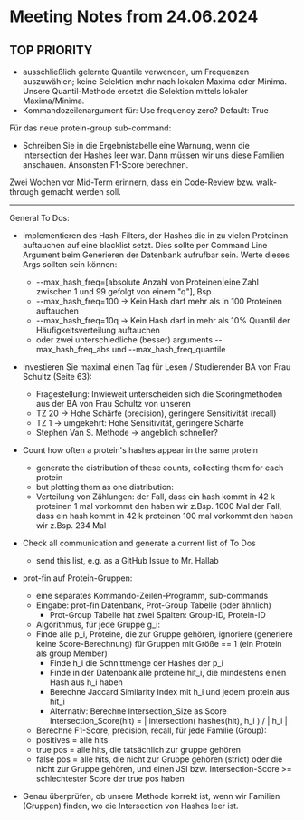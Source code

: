 # Meeting Notes from 24.06.2024

TOP PRIORITY
------------------
- ausschließlich gelernte Quantile verwenden, um Frequenzen auszuwählen; keine Selektion mehr nach lokalen Maxima oder Minima. Unsere Quantil-Methode ersetzt die Selektion mittels lokaler Maxima/Minima.
- Kommandozeilenargument für: Use frequency zero? Default: True

Für das neue protein-group sub-command:
- Schreiben Sie in die Ergebnistabelle eine Warnung, wenn die Intersection der Hashes leer war. Dann müssen wir uns diese Familien anschauen. Ansonsten F1-Score berechnen.

Zwei Wochen vor Mid-Term erinnern, dass ein Code-Review bzw. walk-through gemacht
werden soll.

---

General To Dos:
- Implementieren des Hash-Filters, der Hashes die in zu vielen Proteinen auftauchen auf
 eine blacklist setzt. Dies sollte per Command Line Argument beim Generieren der
 Datenbank aufrufbar sein. Werte dieses Args sollten sein können:
  - --max_hash_freq=[absolute Anzahl von Proteinen|eine Zahl zwischen 1 und 99 gefolgt von einem "q"], Bsp
   - --max_hash_freq=100 -> Kein Hash darf mehr als in 100 Proteinen auftauchen
   - --max_hash_freq=10q -> Kein Hash darf in mehr als 10% Quantil der Häufigkeitsverteilung auftauchen
   - oder zwei unterschiedliche (besser) arguments --max_hash_freq_abs und --max_hash_freq_quantile

- Investieren Sie maximal einen Tag für Lesen / Studierender BA von Frau Schultz (Seite 63):
  - Fragestellung: Inwieweit unterscheiden sich die Scoringmethoden aus der BA von Frau Schultz von unseren
  - TZ 20 -> Hohe Schärfe (precision), geringere Sensitivität (recall)
  - TZ 1 -> umgekehrt: Hohe Sensitivität, geringere Schärfe
  - Stephen Van S. Methode -> angeblich schneller?

- Count how often a protein's hashes appear in the same protein
  - generate the distribution of these counts, collecting them for each protein
  - but plotting them as one distribution:
  - Verteilung von Zählungen: der Fall, dass ein hash kommt in 42 k proteinen 1 mal vorkommt den haben wir z.Bsp. 1000 Mal der Fall, dass ein hash kommt in 42 k proteinen 100 mal vorkommt den haben wir z.Bsp. 234 Mal

- Check all communication and generate a current list of To Dos
  - send this list, e.g. as a GitHub Issue to Mr. Hallab

- prot-fin auf Protein-Gruppen:
  - eine separates Kommando-Zeilen-Programm, sub-commands
  - Eingabe: prot-fin Datenbank, Prot-Group Tabelle (oder ähnlich)
    - Prot-Group Tabelle hat zwei Spalten: Group-ID, Protein-ID
  - Algorithmus, für jede Gruppe g_i:
  - Finde alle p_i, Proteine, die zur Gruppe gehören, ignoriere (generiere keine Score-Berechnung) für Gruppen mit Größe == 1 (ein Protein als group Member)
    - Finde h_i die Schnittmenge der Hashes der p_i
    - Finde in der Datenbank alle proteine hit_i, die mindestens einen Hash aus h_i haben
    - Berechne Jaccard Similarity Index mit h_i und jedem protein aus hit_i
    - Alternativ: Berechne Intersection_Size as Score Intersection_Score(hit) = | intersection( hashes(hit), h_i ) / | h_i |
  - Berechne F1-Score, precision, recall, für jede Familie (Group):
  - positives = alle hits
  - true pos = alle hits, die tatsächlich zur gruppe gehören
  - false pos = alle hits, die nicht zur Gruppe gehören (strict) oder die nicht zur Gruppe gehören, und einen JSI bzw. Intersection-Score >= schlechtester Score der true pos haben

- Genau überprüfen, ob unsere Methode korrekt ist, wenn wir Familien (Gruppen) finden, wo die Intersection von Hashes leer ist.
